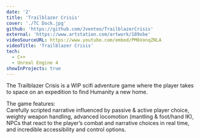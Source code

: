 ```yaml
---
date: '2'
title: 'Trailblazer Crisis'
cover: './TC Dock.jpg'
github: 'https://github.com/Jventoo/TrailblazerCrisis'
external: 'https://www.artstation.com/artwork/189xbe'
videoSourceURL: https://www.youtube.com/embed/PM6VonqZNLA
videoTitle: 'Trailblazer Crisis'
tech:
  - C++
  - Unreal Engine 4
showInProjects: true
---
```


The Trailblazer Crisis is a WIP scifi adventure game where the player takes to space on an expedition to find Humanity a new home.

The game features:  
Carefully scripted narrative influenced by passive & active player choice, weighty weapon handling, advanced locomotion (mantling & foot/hand IK), NPCs that react to the player’s combat and narrative choices in real time, and incredible accessibility and control options.
